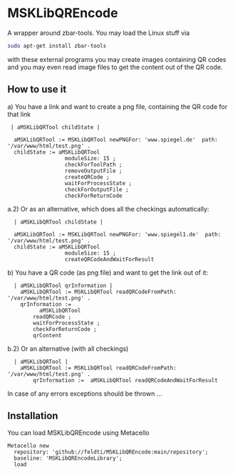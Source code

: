 # MSKLibQREncode
A wrapper around zbar-tools. You may load the Linux stuff via

```Bash
sudo apt-get install zbar-tools
```

with these external programs you may create images containing QR codes and you may even read image files to get the content out of the QR code.

## How to use it

a) You have a link and want to create a png file, containing the QR code for that link

```Smalltalk
 | aMSKLibQRTool childState |

  aMSKLibQRTool := MSKLibQRTool newPNGFor: 'www.spiegel.de'  path: '/var/www/html/test.png' .
  childState := aMSKLibQRTool
                  moduleSize: 15 ;
                  checkForToolPath ;
                  removeOutputFile ;
                  createQRCode ;
                  waitForProcessState ;
                  checkForOutputFile ;
                  checkForReturnCode
```
a.2) Or as an alternative, which does all the checkings automatically:

```Smalltalk
  | aMSKLibQRTool childState |

  aMSKLibQRTool := MSKLibQRTool newPNGFor: 'www.spiegel1.de'  path: '/var/www/html/test.png' .
  childState := aMSKLibQRTool
                  moduleSize: 15 ;
                  createQRCodeAndWaitForResult
```

b) You have a QR code (as png file) and want to get the link out of it:

```Smalltalk
  | aMSKLibQRTool qrInformation |
	aMSKLibQRTool := MSKLibQRTool readQRCodeFromPath: '/var/www/html/test.png' .
	qrInformation := 
	      aMSKLibQRTool
		readQRCode ;
		waitForProcessState ;
		checkForReturnCode ;
		qrContent
```


b.2) Or an alternative (with all checkings)

```Smalltalk
  | aMSKLibQRTool |
  	aMSKLibQRTool := MSKLibQRTool readQRCodeFromPath: '/var/www/html/test.png' .
		qrInformation :=  aMSKLibQRTool readQRCodeAndWaitForResult
```

In case of any errors exceptions should be thrown ...

## Installation

You can load MSKLibQREncode using Metacello

```Smalltalk
Metacello new
  repository: 'github://feldti/MSKLibQREncode:main/repository';
  baseline: 'MSKLibQREncodeLibrary';
  load
```
